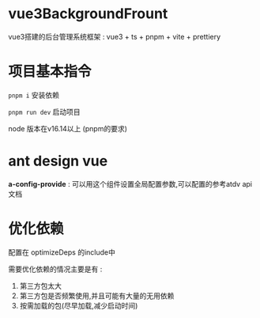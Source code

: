 # vue3BackgroundFrount
vue3搭建的后台管理系统框架 : vue3 + ts + pnpm + vite + prettiery
# 项目基本指令
`pnpm i` 安装依赖

`pnpm run dev` 启动项目

node 版本在v16.14以上 (pnpm的要求)



# ant design vue
**a-config-provide** :  可以用这个组件设置全局配置参数,可以配置的参考atdv api文档


# 优化依赖
配置在 optimizeDeps 的include中

需要优化依赖的情况主要是有 : 
1. 第三方包太大
2. 第三方包是否频繁使用,并且可能有大量的无用依赖
3. 按需加载的包(尽早加载,减少启动时间)
